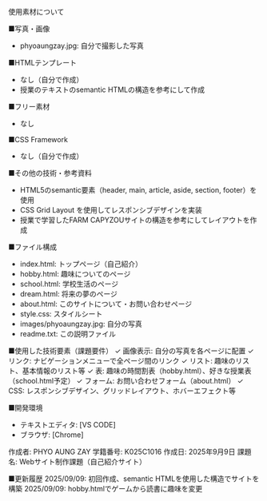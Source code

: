 使用素材について

■写真・画像
- phyoaungzay.jpg: 自分で撮影した写真

■HTMLテンプレート
- なし（自分で作成）
- 授業のテキストのsemantic HTMLの構造を参考にして作成

■フリー素材
- なし

■CSS Framework
- なし（自分で作成）

■その他の技術・参考資料
- HTML5のsemantic要素（header, main, article, aside, section, footer）を使用
- CSS Grid Layout を使用してレスポンシブデザインを実装
- 授業で学習したFARM CAPYZOUサイトの構造を参考にしてレイアウトを作成

■ファイル構成
- index.html: トップページ（自己紹介）
- hobby.html: 趣味についてのページ
- school.html: 学校生活のページ  
- dream.html: 将来の夢のページ
- about.html: このサイトについて・お問い合わせページ
- style.css: スタイルシート
- images/phyoaungzay.jpg: 自分の写真
- readme.txt: この説明ファイル

■使用した技術要素（課題要件）
✓ 画像表示: 自分の写真を各ページに配置
✓ リンク: ナビゲーションメニューで全ページ間のリンク
✓ リスト: 趣味のリスト、基本情報のリスト等
✓ 表: 趣味の時間割表（hobby.html）、好きな授業表（school.html予定）
✓ フォーム: お問い合わせフォーム（about.html）
✓ CSS: レスポンシブデザイン、グリッドレイアウト、ホバーエフェクト等

■開発環境
- テキストエディタ: [VS CODE]
- ブラウザ: [Chrome]

作成者: PHYO AUNG ZAY
学籍番号: K025C1016
作成日: 2025年9月9日
課題名: Webサイト制作課題（自己紹介サイト）

■更新履歴
2025/09/09: 初回作成、semantic HTMLを使用した構造でサイトを構築
2025/09/09: hobby.htmlでゲームから読書に趣味を変更

